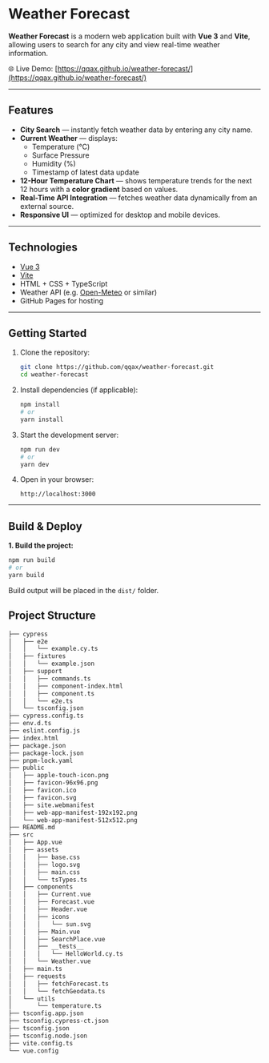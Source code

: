 # Weather Forecast

**Weather Forecast** is a modern web application built with **Vue 3** and **Vite**, allowing users to search for any city and view real-time weather information.

🌐 Live Demo: [https://qqax.github.io/weather-forecast/](https://qqax.github.io/weather-forecast/)

---

## Features

- **City Search** — instantly fetch weather data by entering any city name.
- **Current Weather** — displays:
    - Temperature (°C)
    - Surface Pressure
    - Humidity (%)
    - Timestamp of latest data update
- **12-Hour Temperature Chart** — shows temperature trends for the next 12 hours with a **color gradient** based on values.
- **Real-Time API Integration** — fetches weather data dynamically from an external source.
- **Responsive UI** — optimized for desktop and mobile devices.

---

## Technologies

- [Vue 3](https://vuejs.org/)
- [Vite](https://vitejs.dev/)
- HTML + CSS + TypeScript
- Weather API (e.g. [Open-Meteo](https://open-meteo.com/) or similar)
- GitHub Pages for hosting

---

## Getting Started


1. Clone the repository:
    ```bash
    git clone https://github.com/qqax/weather-forecast.git
    cd weather-forecast
    ```
2. Install dependencies (if applicable):
    ```bash
    npm install
    # or
    yarn install
    ```

3. Start the development server:
    ```bash
    npm run dev
    # or
    yarn dev
    ```

4. Open in your browser:
    ```
    http://localhost:3000
    ```

---

## Build & Deploy

**1. Build the project:**
```bash
npm run build
# or
yarn build
```
Build output will be placed in the ```dist/``` folder.

## Project Structure
```bash
├── cypress
│   ├── e2e
│   │   └── example.cy.ts
│   ├── fixtures
│   │   └── example.json
│   ├── support
│   │   ├── commands.ts
│   │   ├── component-index.html
│   │   ├── component.ts
│   │   └── e2e.ts
│   └── tsconfig.json
├── cypress.config.ts
├── env.d.ts
├── eslint.config.js
├── index.html
├── package.json
├── package-lock.json
├── pnpm-lock.yaml
├── public
│   ├── apple-touch-icon.png
│   ├── favicon-96x96.png
│   ├── favicon.ico
│   ├── favicon.svg
│   ├── site.webmanifest
│   ├── web-app-manifest-192x192.png
│   └── web-app-manifest-512x512.png
├── README.md
├── src
│   ├── App.vue
│   ├── assets
│   │   ├── base.css
│   │   ├── logo.svg
│   │   ├── main.css
│   │   └── tsTypes.ts
│   ├── components
│   │   ├── Current.vue
│   │   ├── Forecast.vue
│   │   ├── Header.vue
│   │   ├── icons
│   │   │   └── sun.svg
│   │   ├── Main.vue
│   │   ├── SearchPlace.vue
│   │   ├── __tests__
│   │   │   └── HelloWorld.cy.ts
│   │   └── Weather.vue
│   ├── main.ts
│   ├── requests
│   │   ├── fetchForecast.ts
│   │   └── fetchGeodata.ts
│   └── utils
│       └── temperature.ts
├── tsconfig.app.json
├── tsconfig.cypress-ct.json
├── tsconfig.json
├── tsconfig.node.json
├── vite.config.ts
└── vue.config
```
